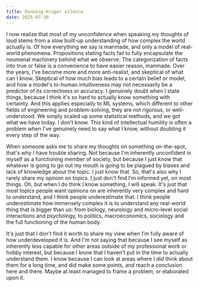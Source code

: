 ```yaml
---
title: Dunning-Kruger silence
date: 2025-07-30
---
```


I now realize that most of my unconfidence when speaking my thoughts of loud stems from a slow built-up understanding of how complex the world actually is. Of how everything we say is manmade, and only a model of real-world phenomena. Propositions stating facts fail to fully encapsulate the noumenal machinery behind what we observe. The categorization of facts into true or false is a convenience to have easier reason, manmade. Over the years, I've become more and more anti-realist, and skeptical of what can I know. Skeptical of how much bias leads to a certain belief or model, and how a model's to-human intuitiveness may not necessarily be a predictor of its correctness or accuracy. I genuinely doubt when I state things, because I think it's so hard to actually know something with certainty. And this applies especially to ML systems, which different to other fields of engineering and problem-solving, they are not rigorous, or well-understood. We simply scaled up some statistical methods, and we got what we have today. I don't know. This kind of intellectual humility is often a problem when I've genuinely need to say what I know, without doubting it every step of the way.

When someone asks me to share my thoughts on something on-the-spot, that's why I have trouble sharing. Not because I'm inherently unconfident in myself as a functioning member of society, but because I just know that whatever is going to go out my mouth is going to be plagued by biases and lack of knowledge about the topic. I just know that. So, that's also why I rarely share my opinion on topics. I just don't find I'm informed yet, on most things. Oh, but when I do think I know something, I will speak. It's just that most topics people want opinions on are inherently very complex and hard to understand, and I think people underestimate that. I think people underestimate how immensely complex it is to understand any real-world thing that is bigger than us: from biology, neurology and micro-level social interactions and psychology, to politics, macroeconomics, sociology and the full functioning of the human body.

It's just that I don't find it worth to share my view when I'm fully aware of how underdeveloped it is. And I'm not saying that because I see myself as inherently less capable for other areas outside of my professional work or hobby interest, but because I know that I haven't put in the time to actually understand them. I know because I can look at areas where I _did_ think about them for a long time, and did make some points, and reach a conclusion here and there. Maybe at least managed to frame a problem, or elaborated upon it.
